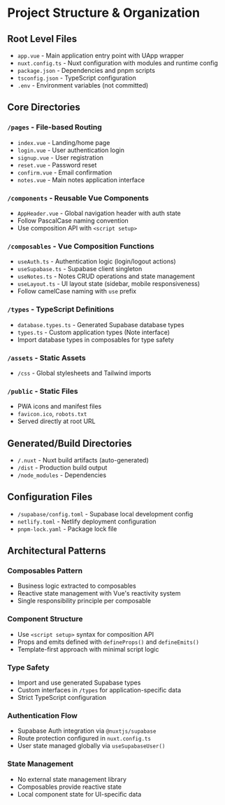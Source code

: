 # Project Structure & Organization

## Root Level Files
- `app.vue` - Main application entry point with UApp wrapper
- `nuxt.config.ts` - Nuxt configuration with modules and runtime config
- `package.json` - Dependencies and pnpm scripts
- `tsconfig.json` - TypeScript configuration
- `.env` - Environment variables (not committed)

## Core Directories

### `/pages` - File-based Routing
- `index.vue` - Landing/home page
- `login.vue` - User authentication login
- `signup.vue` - User registration
- `reset.vue` - Password reset
- `confirm.vue` - Email confirmation
- `notes.vue` - Main notes application interface

### `/components` - Reusable Vue Components
- `AppHeader.vue` - Global navigation header with auth state
- Follow PascalCase naming convention
- Use composition API with `<script setup>`

### `/composables` - Vue Composition Functions
- `useAuth.ts` - Authentication logic (login/logout actions)
- `useSupabase.ts` - Supabase client singleton
- `useNotes.ts` - Notes CRUD operations and state management
- `useLayout.ts` - UI layout state (sidebar, mobile responsiveness)
- Follow camelCase naming with `use` prefix

### `/types` - TypeScript Definitions
- `database.types.ts` - Generated Supabase database types
- `types.ts` - Custom application types (Note interface)
- Import database types in composables for type safety

### `/assets` - Static Assets
- `/css` - Global stylesheets and Tailwind imports

### `/public` - Static Files
- PWA icons and manifest files
- `favicon.ico`, `robots.txt`
- Served directly at root URL

## Generated/Build Directories
- `/.nuxt` - Nuxt build artifacts (auto-generated)
- `/dist` - Production build output
- `/node_modules` - Dependencies

## Configuration Files
- `/supabase/config.toml` - Supabase local development config
- `netlify.toml` - Netlify deployment configuration
- `pnpm-lock.yaml` - Package lock file

## Architectural Patterns

### Composables Pattern
- Business logic extracted to composables
- Reactive state management with Vue's reactivity system
- Single responsibility principle per composable

### Component Structure
- Use `<script setup>` syntax for composition API
- Props and emits defined with `defineProps()` and `defineEmits()`
- Template-first approach with minimal script logic

### Type Safety
- Import and use generated Supabase types
- Custom interfaces in `/types` for application-specific data
- Strict TypeScript configuration

### Authentication Flow
- Supabase Auth integration via `@nuxtjs/supabase`
- Route protection configured in `nuxt.config.ts`
- User state managed globally via `useSupabaseUser()`

### State Management
- No external state management library
- Composables provide reactive state
- Local component state for UI-specific data